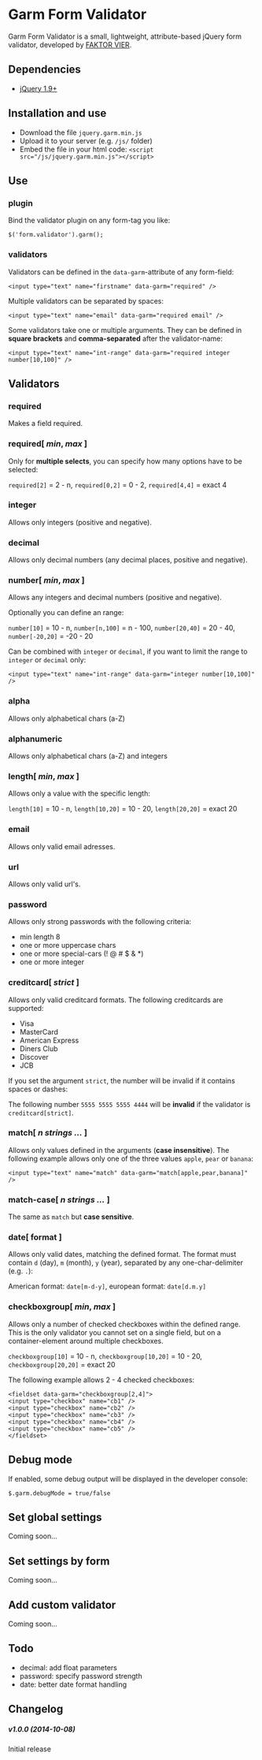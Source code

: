 Garm Form Validator
==============

Garm Form Validator is a small, lightweight, attribute-based jQuery form validator, developed by <a href="http://faktorvier.ch" target="_blank">FAKTOR VIER</a>.

## Dependencies

* <a href="http://jquery.com/" target="_blank">jQuery 1.9+</a>

## Installation and use

* Download the file `jquery.garm.min.js`
* Upload it to your server (e.g. `/js/` folder)
* Embed the file in your html code: `<script src="/js/jquery.garm.min.js"></script>`

## Use

### plugin

Bind the validator plugin on any form-tag you like:

`$('form.validator').garm();`

### validators

Validators can be defined in the `data-garm`-attribute of any form-field:

`<input type="text" name="firstname" data-garm="required" />`

Multiple validators can be separated by spaces:

`<input type="text" name="email" data-garm="required email" />`

Some validators take one or multiple arguments. They can be defined in __square brackets__ and __comma-separated__ after the validator-name:

`<input type="text" name="int-range" data-garm="required integer number[10,100]" />`

## Validators

### required

Makes a field required.

### required[ _min_, _max_ ]

Only for __multiple selects__, you can specify how many options have to be selected:

`required[2]` = 2 - n, `required[0,2]` = 0 - 2, `required[4,4]` = exact 4

### integer

Allows only integers (positive and negative).

### decimal

Allows only decimal numbers (any decimal places, positive and negative).

### number[ _min_, _max_ ]

Allows any integers and decimal numbers (positive and negative).

Optionally you can define an range:

`number[10]` = 10 - n, `number[n,100]` = n - 100, `number[20,40]` = 20 - 40, `number[-20,20]` = -20 - 20

Can be combined with `integer` or `decimal`, if you want to limit the range to `integer` or `decimal` only:

`<input type="text" name="int-range" data-garm="integer number[10,100]" />`

### alpha

Allows only alphabetical chars (a-Z)

### alphanumeric

Allows only alphabetical chars (a-Z) and integers

### length[ _min_, _max_ ]

Allows only a value with the specific length:

`length[10]` = 10 - n, `length[10,20]` = 10 - 20, `length[20,20]` = exact 20

### email

Allows only valid email adresses.

### url

Allows only valid url's.

### password

Allows only strong passwords with the following criteria:

* min length 8
* one or more uppercase chars
* one or more special-cars (! @ # $ & *)
* one or more integer

### creditcard[ _strict_ ]

Allows only valid creditcard formats. The following creditcards are supported:

* Visa
* MasterCard
* American Express
* Diners Club
* Discover
* JCB

If you set the argument `strict`, the number will be invalid if it contains spaces or dashes:

The following number `5555 5555 5555 4444` will be __invalid__ if the validator is `creditcard[strict]`.


### match[ _n strings ..._ ]

Allows only values defined in the arguments (__case insensitive__). The following example allows only one of the three values `apple`, `pear` or `banana`:

`<input type="text" name="match" data-garm="match[apple,pear,banana]" />`

### match-case[ _n strings ..._ ]

The same as `match` but __case sensitive__.

### date[ format ]

Allows only valid dates, matching the defined format. The format must contain `d` (day), `m` (month), `y` (year), separated by any one-char-delimiter (e.g. `.`):

American format: `date[m-d-y]`, european format: `date[d.m.y]`

### checkboxgroup[ _min_, _max_ ]

Allows only a number of checked checkboxes within the defined range. This is the only validator you cannot set on a single field, but on a container-element around multiple checkboxes.

`checkboxgroup[10]` = 10 - n, `checkboxgroup[10,20]` = 10 - 20, `checkboxgroup[20,20]` = exact 20

The following example allows 2 - 4 checked checkboxes:

```
<fieldset data-garm="checkboxgroup[2,4]">
<input type="checkbox" name="cb1" />
<input type="checkbox" name="cb2" />
<input type="checkbox" name="cb3" />
<input type="checkbox" name="cb4" />
<input type="checkbox" name="cb5" />
</fieldset>
```

## Debug mode

If enabled, some debug output will be displayed in the developer console:

`$.garm.debugMode = true/false`


## Set global settings

Coming soon...

## Set settings by form

Coming soon...

## Add custom validator

Coming soon...

## Todo

* decimal: add float parameters
* password: specify password strength
* date: better date format handling

## Changelog

##### v1.0.0 (2014-10-08)
Initial release